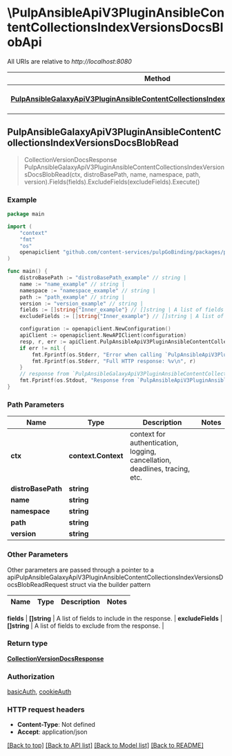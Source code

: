 # \PulpAnsibleApiV3PluginAnsibleContentCollectionsIndexVersionsDocsBlobApi

All URIs are relative to *http://localhost:8080*

Method | HTTP request | Description
------------- | ------------- | -------------
[**PulpAnsibleGalaxyApiV3PluginAnsibleContentCollectionsIndexVersionsDocsBlobRead**](PulpAnsibleApiV3PluginAnsibleContentCollectionsIndexVersionsDocsBlobApi.md#PulpAnsibleGalaxyApiV3PluginAnsibleContentCollectionsIndexVersionsDocsBlobRead) | **Get** /pulp_ansible/galaxy/{path}/api/v3/plugin/ansible/content/{distro_base_path}/collections/index/{namespace}/{name}/versions/{version}/docs-blob/ | 



## PulpAnsibleGalaxyApiV3PluginAnsibleContentCollectionsIndexVersionsDocsBlobRead

> CollectionVersionDocsResponse PulpAnsibleGalaxyApiV3PluginAnsibleContentCollectionsIndexVersionsDocsBlobRead(ctx, distroBasePath, name, namespace, path, version).Fields(fields).ExcludeFields(excludeFields).Execute()





### Example

```go
package main

import (
    "context"
    "fmt"
    "os"
    openapiclient "github.com/content-services/pulpGoBinding/packages/pulpGoBinding"
)

func main() {
    distroBasePath := "distroBasePath_example" // string | 
    name := "name_example" // string | 
    namespace := "namespace_example" // string | 
    path := "path_example" // string | 
    version := "version_example" // string | 
    fields := []string{"Inner_example"} // []string | A list of fields to include in the response. (optional)
    excludeFields := []string{"Inner_example"} // []string | A list of fields to exclude from the response. (optional)

    configuration := openapiclient.NewConfiguration()
    apiClient := openapiclient.NewAPIClient(configuration)
    resp, r, err := apiClient.PulpAnsibleApiV3PluginAnsibleContentCollectionsIndexVersionsDocsBlobApi.PulpAnsibleGalaxyApiV3PluginAnsibleContentCollectionsIndexVersionsDocsBlobRead(context.Background(), distroBasePath, name, namespace, path, version).Fields(fields).ExcludeFields(excludeFields).Execute()
    if err != nil {
        fmt.Fprintf(os.Stderr, "Error when calling `PulpAnsibleApiV3PluginAnsibleContentCollectionsIndexVersionsDocsBlobApi.PulpAnsibleGalaxyApiV3PluginAnsibleContentCollectionsIndexVersionsDocsBlobRead``: %v\n", err)
        fmt.Fprintf(os.Stderr, "Full HTTP response: %v\n", r)
    }
    // response from `PulpAnsibleGalaxyApiV3PluginAnsibleContentCollectionsIndexVersionsDocsBlobRead`: CollectionVersionDocsResponse
    fmt.Fprintf(os.Stdout, "Response from `PulpAnsibleApiV3PluginAnsibleContentCollectionsIndexVersionsDocsBlobApi.PulpAnsibleGalaxyApiV3PluginAnsibleContentCollectionsIndexVersionsDocsBlobRead`: %v\n", resp)
}
```

### Path Parameters


Name | Type | Description  | Notes
------------- | ------------- | ------------- | -------------
**ctx** | **context.Context** | context for authentication, logging, cancellation, deadlines, tracing, etc.
**distroBasePath** | **string** |  | 
**name** | **string** |  | 
**namespace** | **string** |  | 
**path** | **string** |  | 
**version** | **string** |  | 

### Other Parameters

Other parameters are passed through a pointer to a apiPulpAnsibleGalaxyApiV3PluginAnsibleContentCollectionsIndexVersionsDocsBlobReadRequest struct via the builder pattern


Name | Type | Description  | Notes
------------- | ------------- | ------------- | -------------





 **fields** | **[]string** | A list of fields to include in the response. | 
 **excludeFields** | **[]string** | A list of fields to exclude from the response. | 

### Return type

[**CollectionVersionDocsResponse**](CollectionVersionDocsResponse.md)

### Authorization

[basicAuth](../README.md#basicAuth), [cookieAuth](../README.md#cookieAuth)

### HTTP request headers

- **Content-Type**: Not defined
- **Accept**: application/json

[[Back to top]](#) [[Back to API list]](../README.md#documentation-for-api-endpoints)
[[Back to Model list]](../README.md#documentation-for-models)
[[Back to README]](../README.md)

